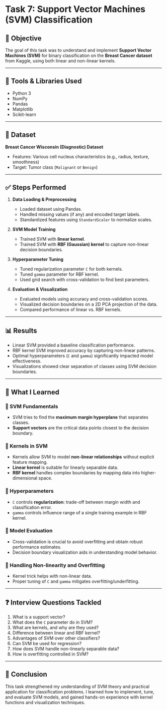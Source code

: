 # Task 7: Support Vector Machines (SVM) Classification

## 📌 Objective  
The goal of this task was to understand and implement **Support Vector Machines (SVM)** for binary classification on the **Breast Cancer dataset** from Kaggle, using both linear and non-linear kernels.

---

## 🧰 Tools & Libraries Used  
- Python 3 
- NumPy  
- Pandas  
- Matplotlib  
- Scikit-learn  

---

## 📁 Dataset  
**Breast Cancer Wisconsin (Diagnostic) Dataset**  
- Features: Various cell nucleus characteristics (e.g., radius, texture, smoothness)  
- Target: Tumor class (`Malignant` or `Benign`)

---

## ✅ Steps Performed

1. **Data Loading & Preprocessing**  
   - Loaded dataset using Pandas.  
   - Handled missing values (if any) and encoded target labels.  
   - Standardized features using `StandardScaler` to normalize scales.

2. **SVM Model Training**  
   - Trained SVM with **linear kernel**.  
   - Trained SVM with **RBF (Gaussian) kernel** to capture non-linear decision boundaries.

3. **Hyperparameter Tuning**  
   - Tuned regularization parameter `C` for both kernels.  
   - Tuned `gamma` parameter for RBF kernel.  
   - Used grid search with cross-validation to find best parameters.

4. **Evaluation & Visualization**  
   - Evaluated models using accuracy and cross-validation scores.  
   - Visualized decision boundaries on a 2D PCA projection of the data.  
   - Compared performance of linear vs. RBF kernels.

---

## 📊 Results  
- Linear SVM provided a baseline classification performance.  
- RBF kernel SVM improved accuracy by capturing non-linear patterns.  
- Optimal hyperparameters (`C` and `gamma`) significantly impacted model effectiveness.  
- Visualizations showed clear separation of classes using SVM decision boundaries.

---

## 🧠 What I Learned

### 📌 SVM Fundamentals  
- SVM tries to find the **maximum margin hyperplane** that separates classes.  
- **Support vectors** are the critical data points closest to the decision boundary.

### 📌 Kernels in SVM  
- Kernels allow SVM to model **non-linear relationships** without explicit feature mapping.  
- **Linear kernel** is suitable for linearly separable data.  
- **RBF kernel** handles complex boundaries by mapping data into higher-dimensional space.

### 📌 Hyperparameters  
- `C` controls **regularization**: trade-off between margin width and classification error.  
- `gamma` controls influence range of a single training example in RBF kernel.

### 📌 Model Evaluation  
- Cross-validation is crucial to avoid overfitting and obtain robust performance estimates.  
- Decision boundary visualization aids in understanding model behavior.

### 📌 Handling Non-linearity and Overfitting  
- Kernel trick helps with non-linear data.  
- Proper tuning of `C` and `gamma` mitigates overfitting/underfitting.

---

## ❓ Interview Questions Tackled  

1. What is a support vector?  
2. What does the `C` parameter do in SVM?  
3. What are kernels, and why are they used?  
4. Difference between linear and RBF kernel?  
5. Advantages of SVM over other classifiers?  
6. Can SVM be used for regression?  
7. How does SVM handle non-linearly separable data?  
8. How is overfitting controlled in SVM?

---

## 🏁 Conclusion  
This task strengthened my understanding of SVM theory and practical application for classification problems. I learned how to implement, tune, and evaluate SVM models, and gained hands-on experience with kernel functions and visualization techniques.
